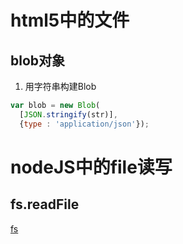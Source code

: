 # html5中的文件

## blob对象
1. 用字符串构建Blob
```js
var blob = new Blob(
  [JSON.stringify(str)],
  {type : 'application/json'});
```

# nodeJS中的file读写

## fs.readFile
[fs](http://nodejs.cn/api/fs.html#fs_fs_readfile_path_options_callback)

